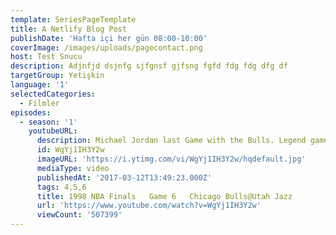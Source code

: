 ```yaml
---
template: SeriesPageTemplate
title: A Netlify Blog Post
publishDate: 'Hafta içi her gün 08:00-10:00'
coverImage: /images/uploads/pagecontact.png
host: Test Snucu
description: Adjnfjd dsjnfg sjfgnsf gjfsng fgfd fdg fdg dfg df
targetGroup: Yetişkin
language: '1'
selectedCategories:
  - Filmler
episodes:
  - season: '1'
    youtubeURL:
      description: Michael Jordan last Game with the Bulls. Legend game for a ring.
      id: WgYj1IH3Y2w
      imageURL: 'https://i.ytimg.com/vi/WgYj1IH3Y2w/hqdefault.jpg'
      mediaType: video
      publishedAt: '2017-03-12T13:49:23.000Z'
      tags: 4,5,6
      title: 1998 NBA Finals   Game 6   Chicago Bulls@Utah Jazz
      url: 'https://www.youtube.com/watch?v=WgYj1IH3Y2w'
      viewCount: '507399'
---
```


